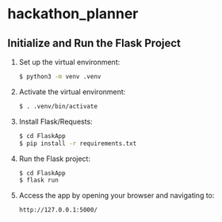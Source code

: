 # hackathon_planner

## Initialize and Run the Flask Project

1. Set up the virtual environment:

    ```bash
    $ python3 -m venv .venv
    ```

2. Activate the virtual environment:

    ```bash
    $ . .venv/bin/activate
    ```

3. Install Flask/Requests:

    ```bash
	$ cd FlaskApp
    $ pip install -r requirements.txt
    ```

4. Run the Flask project:

    ```bash
    $ cd FlaskApp
    $ flask run
    ```

5. Access the app by opening your browser and navigating to:

    ```
    http://127.0.0.1:5000/
    ```
